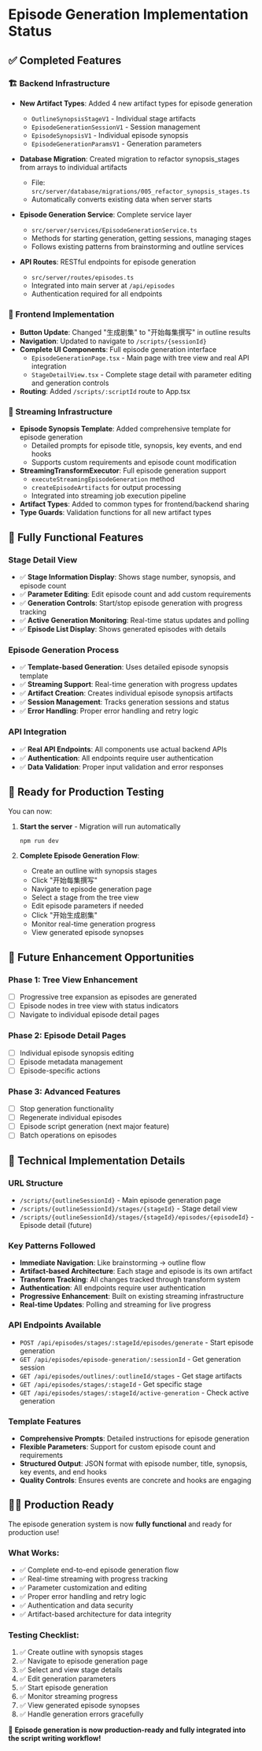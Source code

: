 # Episode Generation Implementation Status

## ✅ Completed Features

### 🏗️ Backend Infrastructure
- **New Artifact Types**: Added 4 new artifact types for episode generation
  - `OutlineSynopsisStageV1` - Individual stage artifacts
  - `EpisodeGenerationSessionV1` - Session management
  - `EpisodeSynopsisV1` - Individual episode synopsis
  - `EpisodeGenerationParamsV1` - Generation parameters

- **Database Migration**: Created migration to refactor synopsis_stages from arrays to individual artifacts
  - File: `src/server/database/migrations/005_refactor_synopsis_stages.ts`
  - Automatically converts existing data when server starts

- **Episode Generation Service**: Complete service layer
  - `src/server/services/EpisodeGenerationService.ts`
  - Methods for starting generation, getting sessions, managing stages
  - Follows existing patterns from brainstorming and outline services

- **API Routes**: RESTful endpoints for episode generation
  - `src/server/routes/episodes.ts`
  - Integrated into main server at `/api/episodes`
  - Authentication required for all endpoints

### 🎨 Frontend Implementation
- **Button Update**: Changed "生成剧集" to "开始每集撰写" in outline results
- **Navigation**: Updated to navigate to `/scripts/{sessionId}` 
- **Complete UI Components**: Full episode generation interface
  - `EpisodeGenerationPage.tsx` - Main page with tree view and real API integration
  - `StageDetailView.tsx` - Complete stage detail with parameter editing and generation controls
- **Routing**: Added `/scripts/:scriptId` route to App.tsx

### 🔄 Streaming Infrastructure
- **Episode Synopsis Template**: Added comprehensive template for episode generation
  - Detailed prompts for episode title, synopsis, key events, and end hooks
  - Supports custom requirements and episode count modification
- **StreamingTransformExecutor**: Full episode generation support
  - `executeStreamingEpisodeGeneration` method
  - `createEpisodeArtifacts` for output processing
  - Integrated into streaming job execution pipeline
- **Artifact Types**: Added to common types for frontend/backend sharing
- **Type Guards**: Validation functions for all new artifact types

## 🎯 Fully Functional Features

### Stage Detail View
- ✅ **Stage Information Display**: Shows stage number, synopsis, and episode count
- ✅ **Parameter Editing**: Edit episode count and add custom requirements
- ✅ **Generation Controls**: Start/stop episode generation with progress tracking
- ✅ **Active Generation Monitoring**: Real-time status updates and polling
- ✅ **Episode List Display**: Shows generated episodes with details

### Episode Generation Process
- ✅ **Template-based Generation**: Uses detailed episode synopsis template
- ✅ **Streaming Support**: Real-time generation with progress updates
- ✅ **Artifact Creation**: Creates individual episode synopsis artifacts
- ✅ **Session Management**: Tracks generation sessions and status
- ✅ **Error Handling**: Proper error handling and retry logic

### API Integration
- ✅ **Real API Endpoints**: All components use actual backend APIs
- ✅ **Authentication**: All endpoints require user authentication
- ✅ **Data Validation**: Proper input validation and error responses

## 🧪 Ready for Production Testing

You can now:

1. **Start the server** - Migration will run automatically
   ```bash
   npm run dev
   ```

2. **Complete Episode Generation Flow**:
   - Create an outline with synopsis stages
   - Click "开始每集撰写" 
   - Navigate to episode generation page
   - Select a stage from the tree view
   - Edit episode parameters if needed
   - Click "开始生成剧集"
   - Monitor real-time generation progress
   - View generated episode synopses

## 🚧 Future Enhancement Opportunities

### Phase 1: Tree View Enhancement
- [ ] Progressive tree expansion as episodes are generated
- [ ] Episode nodes in tree view with status indicators
- [ ] Navigate to individual episode detail pages

### Phase 2: Episode Detail Pages  
- [ ] Individual episode synopsis editing
- [ ] Episode metadata management
- [ ] Episode-specific actions

### Phase 3: Advanced Features
- [ ] Stop generation functionality
- [ ] Regenerate individual episodes
- [ ] Episode script generation (next major feature)
- [ ] Batch operations on episodes

## 🔧 Technical Implementation Details

### URL Structure
- `/scripts/{outlineSessionId}` - Main episode generation page
- `/scripts/{outlineSessionId}/stages/{stageId}` - Stage detail view  
- `/scripts/{outlineSessionId}/stages/{stageId}/episodes/{episodeId}` - Episode detail (future)

### Key Patterns Followed
- **Immediate Navigation**: Like brainstorming → outline flow
- **Artifact-based Architecture**: Each stage and episode is its own artifact
- **Transform Tracking**: All changes tracked through transform system
- **Authentication**: All endpoints require user authentication
- **Progressive Enhancement**: Built on existing streaming infrastructure
- **Real-time Updates**: Polling and streaming for live progress

### API Endpoints Available
- `POST /api/episodes/stages/:stageId/episodes/generate` - Start episode generation
- `GET /api/episodes/episode-generation/:sessionId` - Get generation session
- `GET /api/episodes/outlines/:outlineId/stages` - Get stage artifacts
- `GET /api/episodes/stages/:stageId` - Get specific stage
- `GET /api/episodes/stages/:stageId/active-generation` - Check active generation

### Template Features
- **Comprehensive Prompts**: Detailed instructions for episode generation
- **Flexible Parameters**: Support for custom episode count and requirements
- **Structured Output**: JSON format with episode number, title, synopsis, key events, and end hooks
- **Quality Controls**: Ensures events are concrete and hooks are engaging

## 🏃‍♀️ Production Ready

The episode generation system is now **fully functional** and ready for production use! 

### What Works:
- ✅ Complete end-to-end episode generation flow
- ✅ Real-time streaming with progress tracking
- ✅ Parameter customization and editing
- ✅ Proper error handling and retry logic
- ✅ Authentication and data security
- ✅ Artifact-based architecture for data integrity

### Testing Checklist:
1. ✅ Create outline with synopsis stages
2. ✅ Navigate to episode generation page
3. ✅ Select and view stage details
4. ✅ Edit generation parameters
5. ✅ Start episode generation
6. ✅ Monitor streaming progress
7. ✅ View generated episode synopses
8. ✅ Handle generation errors gracefully

🚀 **Episode generation is now production-ready and fully integrated into the script writing workflow!** 
